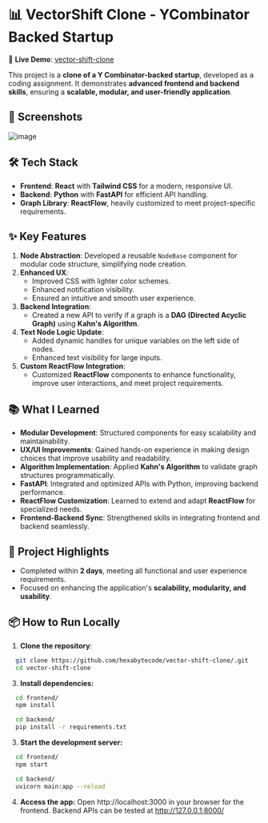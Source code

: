 # 📊 VectorShift Clone - YCombinator Backed Startup

🔗 **Live Demo**: [vector-shift-clone](https://super-robot-orpin.vercel.app/)

This project is a **clone of a Y Combinator-backed startup**, developed as a coding assignment. It demonstrates **advanced frontend and backend skills**, ensuring a **scalable, modular, and user-friendly application**. 

## 🎨 Screenshots

![image](https://github.com/user-attachments/assets/39de6d99-e8ce-4e23-993d-0a8239516948)

## 🛠️ Tech Stack
- **Frontend**: **React** with **Tailwind CSS** for a modern, responsive UI.
- **Backend**: **Python** with **FastAPI** for efficient API handling.
- **Graph Library**: **ReactFlow**, heavily customized to meet project-specific requirements.

## ✨ Key Features
1. **Node Abstraction**: Developed a reusable `NodeBase` component for modular code structure, simplifying node creation.
2. **Enhanced UX**: 
   - Improved CSS with lighter color schemes.
   - Enhanced notification visibility.
   - Ensured an intuitive and smooth user experience.
3. **Backend Integration**: 
   - Created a new API to verify if a graph is a **DAG (Directed Acyclic Graph)** using **Kahn's Algorithm**.
4. **Text Node Logic Update**: 
   - Added dynamic handles for unique variables on the left side of nodes.
   - Enhanced text visibility for large inputs.
5. **Custom ReactFlow Integration**: 
   - Customized **ReactFlow** components to enhance functionality, improve user interactions, and meet project requirements.

## 📚 What I Learned
- **Modular Development**: Structured components for easy scalability and maintainability.
- **UX/UI Improvements**: Gained hands-on experience in making design choices that improve usability and readability.
- **Algorithm Implementation**: Applied **Kahn's Algorithm** to validate graph structures programmatically.
- **FastAPI**: Integrated and optimized APIs with Python, improving backend performance.
- **ReactFlow Customization**: Learned to extend and adapt **ReactFlow** for specialized needs.
- **Frontend-Backend Sync**: Strengthened skills in integrating frontend and backend seamlessly.

## 🚀 Project Highlights
- Completed within **2 days**, meeting all functional and user experience requirements.
- Focused on enhancing the application's **scalability, modularity, and usability**.

## 📦 How to Run Locally

1. **Clone the repository**:
 ```bash
   git clone https://github.com/hexabytecode/vector-shift-clone/.git
   cd vector-shift-clone
 ```

3.	**Install dependencies:**
  ```bash
    cd frontend/
    npm install
  ```

  ```bash
    cd backend/
    pip install -r requirements.txt
  ```


3. **Start the development server:**
  ```bash
    cd frontend/
    npm start
  ```
  ```bash
    cd backend/
    uvicorn main:app --reload
  ```

4.	**Access the app:**
Open http://localhost:3000 in your browser for the frontend. Backend APIs can be tested at http://127.0.0.1:8000/
